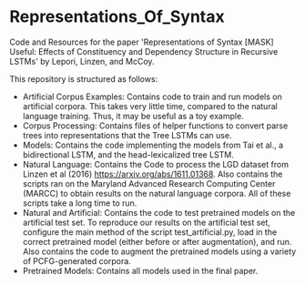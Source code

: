 # Representations_Of_Syntax
Code and Resources for the paper 'Representations of Syntax [MASK] Useful: Effects of Constituency and Dependency Structure in Recursive LSTMs' by Lepori, Linzen, and McCoy.

This repository is structured as follows:
- Artificial Corpus Examples: Contains code to train and run models on artificial corpora. This takes very little time, compared to the natural language training. Thus, it may be useful as a toy example. 
- Corpus Processing: Contains files of helper functions to convert parse trees into representations that the Tree LSTMs can use.
- Models: Contains the code implementing the models from Tai et al., a bidirectional LSTM, and the head-lexicalized tree LSTM.
- Natural Language: Contains the Code to process the LGD dataset from Linzen et al (2016) https://arxiv.org/abs/1611.01368. Also contains the scripts ran on the Maryland Advanced Research Computing Center (MARCC) to obtain results on the natural language corpora. All of these scripts take a long time to run.
- Natural and Artificial: Contains the code to test pretrained models on the artificial test set. To reproduce our results on the artificial test set, configure the main method of the script test_artificial.py, load in the correct pretrained model (either before or after augmentation), and run. Also contains the code to augment the pretrained models using a variety of PCFG-generated corpora.
- Pretrained Models: Contains all models used in the final paper.

